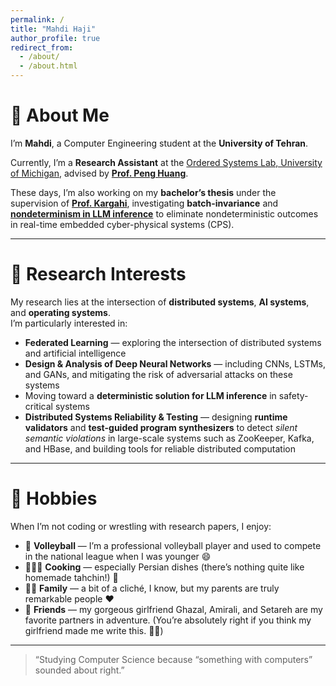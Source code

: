 ```yaml
---
permalink: /
title: "Mahdi Haji"
author_profile: true
redirect_from:
  - /about/
  - /about.html
---
```


# 👋 About Me

I’m **Mahdi**, a Computer Engineering student at the **University of Tehran**.  

Currently, I’m a **Research Assistant** at the [Ordered Systems Lab, University of Michigan](https://orderlab.io/team.html), advised by [**Prof. Peng Huang**](https://web.eecs.umich.edu/~ryanph/).  

These days, I’m also working on my **bachelor’s thesis** under the supervision of [**Prof. Kargahi**](https://scholar.google.com/citations?user=oH19bK4AAAAJ&hl=en), investigating **batch-invariance** and [**nondeterminism in LLM inference**](https://thinkingmachines.ai/blog/defeating-nondeterminism-in-llm-inference/) to eliminate nondeterministic outcomes in real-time embedded cyber-physical systems (CPS).

---

# 🔬 Research Interests

My research lies at the intersection of **distributed systems**, **AI systems**, and **operating systems**.  
I’m particularly interested in:

- **Federated Learning** — exploring the intersection of distributed systems and artificial intelligence  
- **Design & Analysis of Deep Neural Networks** — including CNNs, LSTMs, and GANs, and mitigating the risk of adversarial attacks on these systems  
- Moving toward a **deterministic solution for LLM inference** in safety-critical systems   
- **Distributed Systems Reliability & Testing** — designing **runtime validators** and **test-guided program synthesizers** to detect *silent semantic violations* in large-scale systems such as ZooKeeper, Kafka, and HBase, and building tools for reliable distributed computation  


---

# 🎯 Hobbies

When I’m not coding or wrestling with research papers, I enjoy:

- 🏐 **Volleyball** — I’m a professional volleyball player and used to compete in the national league when I was younger 😄  
- 👨🏻‍🍳 **Cooking** — especially Persian dishes (there’s nothing quite like homemade tahchin!) 🍛 
- 🧗‍♂️ **Family** — a bit of a cliché, I know, but my parents are truly remarkable people ❤️  
- 🎵 **Friends** — my gorgeous girlfriend Ghazal, Amirali, and Setareh are my favorite partners in adventure. (You’re absolutely right if you think my girlfriend made me write this. 🤪🆘)  

---

> “Studying Computer Science because “something with computers” sounded about right.”
